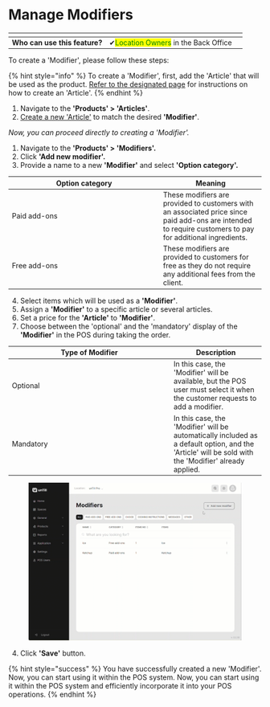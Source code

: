 # Manage Modifiers

<table data-card-size="large" data-view="cards" data-full-width="false"><thead><tr><th></th><th></th><th></th></tr></thead><tbody><tr><td><strong>Who can use this feature?</strong></td><td><span data-gb-custom-inline data-tag="emoji" data-code="2714">✔</span><mark style="color:green;">Location Owners</mark> in the Back Office</td><td></td></tr></tbody></table>

To create a 'Modifier', please follow these steps:

{% hint style="info" %}
To create a 'Modifier', first, add the 'Article' that will be used as the product. [Refer to the designated page](../../features/products/articles/create-an-article-bo.md) for instructions on how to create an 'Article'.
{% endhint %}

1. Navigate to the **'Products' > 'Articles'**.
2. [Create a new 'Article'](../../features/products/articles/create-an-article-bo.md) to match the desired **'Modifier'**.

_Now, you can proceed directly to creating a 'Modifier'._

1. Navigate to the **'Products' > 'Modifiers'.**
2. Click **'Add new modifier'.**
3. Provide a name to a new **'Modifier'** and select **'Option category'.**

<table><thead><tr><th width="287">Option category</th><th>Meaning</th></tr></thead><tbody><tr><td>Paid add-ons</td><td>These modifiers are provided to customers with an associated price since paid add-ons are intended to require customers to pay for additional ingredients.</td></tr><tr><td>Free add-ons</td><td>These modifiers are provided to customers for free as they do not require any additional fees from the client.</td></tr></tbody></table>

4. Select items which will be used as a **'Modifier'**.
5. Assign a **'Modifier'** to a specific article or several articles.
6. Set a price for the **'Article'** to **'Modifier'**.
7. Choose between the 'optional' and the 'mandatory' display of the **'Modifier'** in the POS during taking the order.&#x20;

<table><thead><tr><th width="308">Type of Modifier</th><th>Description</th></tr></thead><tbody><tr><td>Optional</td><td>In this case, the 'Modifier' will be available, but the POS user must select it when the customer requests to add a modifier.</td></tr><tr><td>Mandatory</td><td>In this case, the 'Modifier' will be automatically included as a default option, and the 'Article' will be sold with the 'Modifier' already applied.</td></tr></tbody></table>

<figure><img src="../../.gitbook/assets/modifiers.gif" alt=""><figcaption></figcaption></figure>

4. Click **'Save'** button.

{% hint style="success" %}
You have successfully created a new 'Modifier'. Now, you can start using it within the POS system. Now, you can start using it within the POS system and efficiently incorporate it into your POS operations.
{% endhint %}
